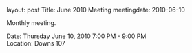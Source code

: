 layout: post
Title: June 2010 Meeting
meetingdate: 2010-06-10

Monthly meeting.                                                               
                                                                             
Date: Thursday June 10, 2010 7:00 PM - 9:00 PM                                   
Location: Downs 107                                         
